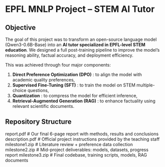 # EPFL MNLP Project – STEM AI Tutor

## Objective

The goal of this project was to transform an open-source language model (Qwen3-0.6B-Base) into an **AI tutor specialized in EPFL-level STEM education**. We designed a full post-training pipeline to improve the model’s reasoning ability, factual accuracy, and deployment efficiency.

This was achieved through four major components:
1. **Direct Preference Optimization (DPO)** : to align the model with academic quality preferences,
2. **Supervised Fine-Tuning (SFT)** : to train the model on STEM multiple-choice questions,
3. **Quantization** : to compress the model for efficient inference,
4. **Retrieval-Augmented Generation (RAG)** : to enhance factuality using relevant scientific documents.

## Repository Structure

report.pdf # Our final 6-page report with methods, results and conclusions
description.pdf # Official project instructions provided by the teaching staff
milestone1.zip # Literature review + preference data collection
milestone2.zip # Mid-project deliverables: models, datasets, progress report
milestone3.zip # Final codebase, training scripts, models, RAG documents
